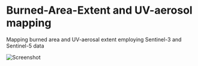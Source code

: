 # Burned-Area-Extent and UV-aerosol mapping
Mapping burned area and UV-aerosal extent employing Sentinel-3 and Sentinel-5 data

![Screenshot](animated_RBR.gif)
